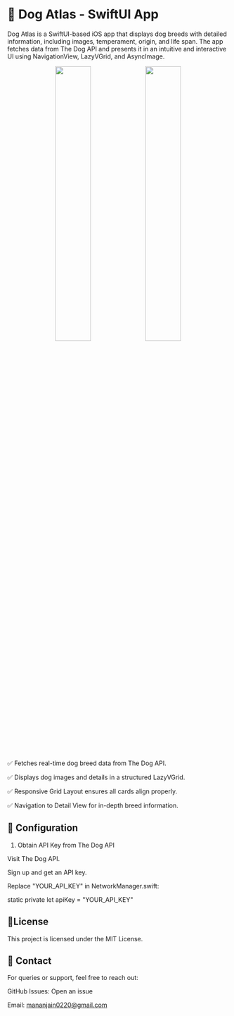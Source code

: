 # 🐶 Dog Atlas - SwiftUI App
Dog Atlas is a SwiftUI-based iOS app that displays dog breeds with detailed information, including images, temperament, origin, and life span. The app fetches data from The Dog API and presents it in an intuitive and interactive UI using NavigationView, LazyVGrid, and AsyncImage.

<p align="center">
  <img src="https://github.com/user-attachments/assets/6b18a30a-1144-4bc3-b76e-950a542224ce" width="40%" />
  <img src="https://github.com/user-attachments/assets/efa1d893-11fa-4751-856f-3eddeb5f7f82" width="40%" />
</p>





✅ Fetches real-time dog breed data from The Dog API.

✅ Displays dog images and details in a structured LazyVGrid.

✅ Responsive Grid Layout ensures all cards align properly.

✅ Navigation to Detail View for in-depth breed information.

## 🔧 Configuration

1. Obtain API Key from The Dog API

Visit The Dog API.

Sign up and get an API key.

Replace "YOUR_API_KEY" in NetworkManager.swift:

static private let apiKey = "YOUR_API_KEY"

## 📜License

This project is licensed under the MIT License.


## 📩 Contact

For queries or support, feel free to reach out:

GitHub Issues: Open an issue

Email: mananjain0220@gmail.com

